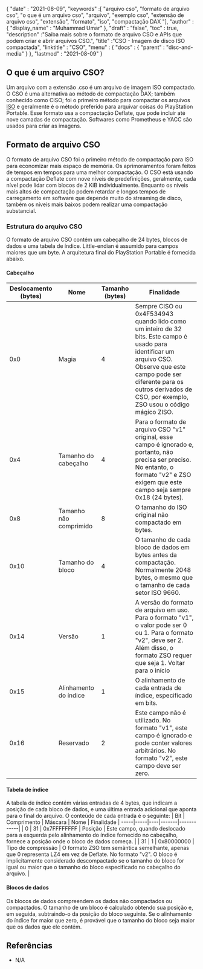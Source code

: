 {
  "date" : "2021-08-09",
  "keywords" :[ "arquivo cso", "formato de arquivo cso", "o que é um arquivo cso", "arquivo", "exemplo cso", "extensão de arquivo cso", "extensão", "formato", "iso", "compactação DAX "],
  "author" : {
    "display_name" : "Muhammad Umar"
},
  "draft" : "false",
   "toc" : true,
  "description" :"Saiba mais sobre o formato de arquivo CSO e APIs que podem criar e abrir arquivos CSO.",
  "title" :"CSO - Imagem de disco ISO compactada",
  "linktitle" : "CSO",
  "menu" : {
    "docs" : {
      "parent" : "disc-and-media"
}
},
  "lastmod" : "2021-08-09"
}

## O que é um arquivo CSO?

Um arquivo com a extensão .cso é um arquivo de imagem ISO compactado. O CSO é uma alternativa ao método de compactação DAX; também conhecido como CISO; foi o primeiro método para compactar os arquivos [ISO](/pt/compression/iso/) e geralmente é o método preferido para arquivar coisas do PlayStation Portable. Esse formato usa a compactação Deflate, que pode incluir até nove camadas de compactação. Softwares como Prometheus e YACC são usados para criar as imagens.

## Formato de arquivo CSO

O formato de arquivo CSO foi o primeiro método de compactação para ISO para economizar mais espaço de memória. Os aprimoramentos foram feitos de tempos em tempos para uma melhor compactação. O CSO está usando a compactação Deflate com nove níveis de predefinições, geralmente, cada nível pode lidar com blocos de 2 KiB individualmente. Enquanto os níveis mais altos de compactação podem retardar e longos tempos de carregamento em software que depende muito do streaming de disco, também os níveis mais baixos podem realizar uma compactação substancial.

### Estrutura do arquivo CSO

O formato de arquivo CSO contém um cabeçalho de 24 bytes, blocos de dados e uma tabela de índice. Little-endian é assumido para campos maiores que um byte. A arquitetura final do PlayStation Portable é fornecida abaixo.

#### Cabeçalho

| Deslocamento (bytes) | Nome | Tamanho (bytes) | Finalidade |
----------|----------|--------------|---------|
| 0x0 | Magia | 4 | Sempre CISO ou 0x4F534943 quando lido como um inteiro de 32 bits. Este campo é usado para identificar um arquivo CSO. Observe que este campo pode ser diferente para os outros derivados de CSO, por exemplo, ZSO usou o código mágico ZISO. |
| 0x4 | Tamanho do cabeçalho | 4 | Para o formato de arquivo CSO "v1" original, esse campo é ignorado e, portanto, não precisa ser preciso. No entanto, o formato "v2" e ZSO exigem que este campo seja sempre 0x18 (24 bytes). |
| 0x8 | Tamanho não comprimido | 8 | O tamanho do ISO original não compactado em bytes. |
| 0x10 | Tamanho do bloco | 4 | O tamanho de cada bloco de dados em bytes antes da compactação. Normalmente 2048 bytes, o mesmo que o tamanho de cada setor ISO 9660. |
| 0x14 | Versão | 1 | A versão do formato de arquivo em uso. Para o formato "v1", o valor pode ser 0 ou 1. Para o formato "v2", deve ser 2. Além disso, o formato ZSO requer que seja 1. Voltar para o início |
| 0x15 | Alinhamento do índice | 1 | O alinhamento de cada entrada de índice, especificado em bits. |
| 0x16 | Reservado | 2 | Este campo não é utilizado. No formato "v1", este campo é ignorado e pode conter valores arbitrários. No formato "v2", este campo deve ser zero. |

#### Tabela de índice

A tabela de índice contém várias entradas de 4 bytes, que indicam a posição de cada bloco de dados, e uma última entrada adicional que aponta para o final do arquivo.
O conteúdo de cada entrada é o seguinte:
| Bit | Comprimento | Máscara | Nome | Finalidade |
-----|-----|----|-------|------------|
| 0 | 31 | 0x7FFFFFFFF | Posição | Este campo, quando deslocado para a esquerda pelo alinhamento do índice fornecido no cabeçalho, fornece a posição onde o bloco de dados começa. |
| 31 | 1 | 0x80000000 | Tipo de compressão | O formato ZSO tem semântica semelhante, apenas que 0 representa LZ4 em vez de Deflate. No formato "v2". O bloco é implicitamente considerado descompactado se o tamanho do bloco for igual ou maior que o tamanho do bloco especificado no cabeçalho do arquivo. |

#### Blocos de dados

Os blocos de dados compreendem os dados não compactados ou compactados. O tamanho de um bloco é calculado obtendo sua posição e, em seguida, subtraindo-o da posição do bloco seguinte. Se o alinhamento do índice for maior que zero, é provável que o tamanho do bloco seja maior que os dados que ele contém.


## Referências

* N/A

